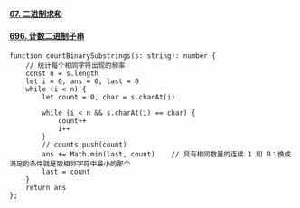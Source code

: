 #### [67. 二进制求和](https://leetcode-cn.com/problems/add-binary/)

#### [696. 计数二进制子串](https://leetcode.cn/problems/count-binary-substrings/)

```tsx
function countBinarySubstrings(s: string): number {
    // 统计每个相同字符出现的频率
    const n = s.length
    let i = 0, ans = 0, last = 0
    while (i < n) {
        let count = 0, char = s.charAt(i)

        while (i < n && s.charAt(i) == char) {
            count++
            i++
        }
        // counts.push(count)
        ans += Math.min(last, count)	// 具有相同数量的连续 1 和 0：换成满足的条件就是取相邻字符中最小的那个
        last = count
    }
    return ans
};
```

